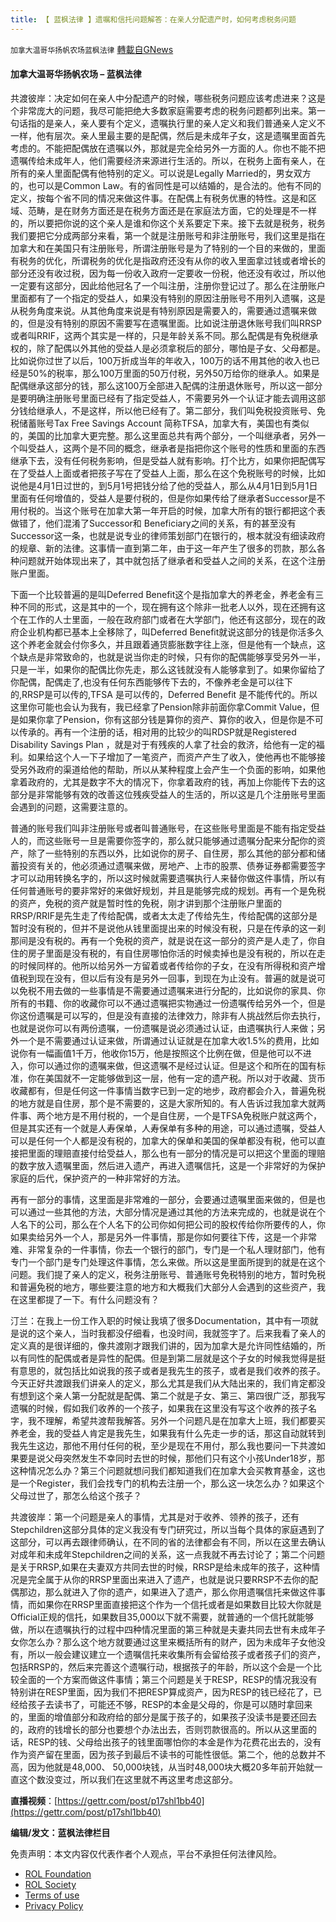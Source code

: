```yaml
---
title: 【 蓝枫法律 】遗嘱和信托问题解答：在亲人分配遗产时，如何考虑税务问题
---
```

`加拿大温哥华扬帆农场蓝枫法律` [轉載自GNews](https://gnews.org/zh-hans/2464157/)

#### 加拿大温哥华扬帆农场 – 蓝枫法律
    
共渡彼岸：决定如何在亲人中分配遗产的时候，哪些税务问题应该考虑进来？这是个非常庞大的问题，我尽可能把绝大多数家庭需要考虑的税务问题都列出来。第一句话指的是亲人，亲人要有个定义，遗嘱执行里的亲人定义和我们普通亲人定义不一样，他有层次。亲人里最主要的是配偶，然后是未成年子女，这是遗嘱里面首先考虑的。不能把配偶放在遗嘱以外，那就是完全给另外一方面的人。你也不能不把遗嘱传给未成年人，他们需要经济来源进行生活的。所以，在税务上面有亲人，在所有的亲人里面配偶有他特别的定义。可以说是Legally Married的，男女双方的，也可以是Common Law。有的省同性是可以结婚的，是合法的。他有不同的定义，按每个省不同的情况来做这件事。在配偶上有税务优惠的特性。这是和区域、范畴，是在财务方面还是在税务方面还是在家庭法方面，它的处理是不一样的，所以要把你说的这个亲人是谁和你这个关系要定下来。接下去就是税务，税务我们要把它分成两部分来看，第一个就是注册账号和非注册账号，我们这里是指在加拿大和在美国只有注册账号，所谓注册账号是为了特别的一个目的来做的，里面有税务的优化，所谓税务的优化是指政府还没有从你的收入里面拿过钱或者增长的部分还没有收过税，因为每一份收入政府一定要收一份税，他还没有收过，所以他一定要有这部分，因此给他冠名了一个叫注册，注册你登记过了。那么在注册账户里面都有了一个指定的受益人，如果没有特别的原因注册账号不用列入遗嘱，这是从税务角度来说。从其他角度来说是有特别原因是需要入的，需要通过遗嘱来做的，但是没有特别的原因不需要写在遗嘱里面。比如说注册退休账号我们叫RRSP或者叫RRIF，这两个其实是一样的，只是年龄关系不同。那么配偶是有免税继承权的，除了配偶以外其他的受益人是必须拿税后的部分，哪怕是子女、父母都是。比如说你过世了以后，100万折成当年的年收入，100万的话不用其他的收入也已经是50%的税率，那么100万里面的50万付税，另外50万给你的继承人。如果是配偶继承这部分的钱，那么这100万全部进入配偶的注册退休账号，所以这一部分是要明确注册账号里面已经有了指定受益人，不需要另外一个认证才能去调用这部分钱给继承人，不是这样，所以他已经有了。第二部分，我们叫免税投资账号、免税储蓄账号Tax Free Savings Account 简称TFSA，加拿大有，美国也有类似的，美国的比加拿大更完整。那么这里面总共有两个部分，一个叫继承者，另外一个叫受益人，这两个是不同的概念，继承者是指把你这个账号的性质和里面的东西继承下去，没有任何税务影响，但是受益人就有影响。打个比方，如果你把配偶写在了受益人上面或者把孩子写在了受益人上面，那么在这个免税账号的时候，比如说他是4月1日过世的，到5月1号把钱分给了他的受益人，那么从4月1日到5月1日里面有任何增值的，受益人是要付税的，但是你如果传给了继承者Successor是不用付税的。当这个账号在加拿大第一年开启的时候，加拿大所有的银行都把这个表做错了，他们混淆了Successor和 Beneficiary之间的关系，有的甚至没有Successor这一条，也就是说专业的律师策划部门在银行的，根本就没有细读政府的规章、新的法律。这事情一直到第二年，由于这一年产生了很多的罚款，那么各种问题就开始体现出来了，其中就包括了继承者和受益人之间的关系，在这个注册账户里面。
 
下面一个比较普遍的是叫Deferred Benefit这个是指加拿大的养老金，养老金有三种不同的形式，这是其中的一个，现在拥有这个除非一批老人以外，现在还拥有这个在工作的人士里面，一般在政府部门或者在大学部门，他还有这部分，现在的政府企业机构都已基本上全移除了，叫Deferred Benefit就说这部分的钱是你活多久这个养老金就会付你多久，并且跟着通货膨胀数字往上涨，但是他有一个缺点，这个缺点是非常致命的，也就是说当你走的时候，只有你的配偶能够享受另外一半，只是一半，如果你的配偶比你先走，那么这钱就没有人能够拿到了。如果你留给了你配偶，配偶走了,也没有任何东西能够传下去的，不像养老金是可以往下的,RRSP是可以传的,TFSA 是可以传的，Deferred Benefit 是不能传代的。所以这里你可能也会认为我有，我已经拿了Pension除非前面你拿Commit Value，但是如果你拿了Pension，你有这部分钱是算你的资产、算你的收入，但是你是不可以传承的。再有一个注册的话，相对用的比较少的叫RDSP就是Registered Disability Savings Plan ，就是对于有残疾的人拿了社会的救济，给他有一定的福利。如果给这个人一下子增加了一笔资产，而资产产生了收入，使他再也不能够接受另外政府的渠道给他的帮助，所以从某种程度上会产生一个负面的影响，如果他拿着政府的，尤其是数字不大的情况下，你拿着政府的钱，再加上你能传下去的这部分是非常能够有效的改善这位残疾受益人的生活的，所以这是几个注册账号里面会遇到的问题，这需要注意的。
 
普通的账号我们叫非注册账号或者叫普通账号，在这些账号里面是不能有指定受益人的，而这些账号一旦是需要你签字的，那么就只能够通过遗嘱分配来分配你的资产，除了一些特别的东西以外，比如说你的房子、自住房，那么其他的部分都和储蓄投资有关的，他必须通过遗嘱来做，房地产、上市的股票、债券证券都需要签字才可以动用转换名字的，所以这时候就需要遗嘱执行人来替你做这件事情，所以有任何普通账号的要非常好的来做好规划，并且是能够完成的规划。再有一个是免税的资产，免税的资产就是暂时性的免税，刚才讲到那个注册账户里面的RRSP/RRIF是先生走了传给配偶，或者太太走了传给先生，传给配偶的这部分是暂时没有税的，但并不是说他从钱里面提出来的时候没有税，只是在传承的这一刹那间是没有税的。再有一个免税的资产，就是说在这一部分的资产是人走了，你自住的房子里面是没有税的，有自住房哪怕你活的时候卖掉也是没有税的，所以在走的时候同样的。他所以给另外一方留着或者传给你的子女，在没有所得税和资产增值税到现在没有，但以后有没有是另外一回事，到现在为止没有。普遍的就是说可以免税不用去做的一些事情是不需要通过遗嘱来进行分配的，比如说你的家具、你所有的书籍、你的收藏你可以不通过遗嘱把实物通过一份遗嘱传给另外一个，但是你这份遗嘱是可以写的，但是没有直接的法律效力，除非有人挑战然后你去执行，也就是说你可以有两份遗嘱，一份遗嘱是说必须通过认证，由遗嘱执行人来做；另外一个是不需要通过认证来做，所谓通过认证就是在加拿大收1.5%的费用，比如说你有一幅画值1千万，他收你15万，他是按照这个比例在做，但是他可以不进入，你可以通过你的遗嘱来做，但这遗嘱不是经过认证。但是这个和所在的国有标准，你在美国就不一定能够做到这一层，他有一定的遗产税。所以对于收藏、货币收藏都有，但是任何这一件事情当数字已到一定的地步，政府都会介入，普遍免税的地方就是自住房，那个是不需要的，这是大家所知的。有人告诉过我加拿大就两件事、两个地方是不用付税的，一个是自住房，一个是TFSA免税账户就这两个，但是其实还有一个就是人寿保单，人寿保单有多种的用途，可以通过遗嘱，受益人可以是任何一个人都是没有税的，加拿大的保单和美国的保单都没有税，他可以直接把里面的理赔直接付给受益人，那么也有一部分的情况是可以把这个里面的理赔的数字放入遗嘱里面，然后进入遗产，再进入遗嘱信托，这是一个非常好的为保护家庭的后代，保护资产的一种非常好的方法。
 
再有一部分的事情，这里面是非常难的一部分，会要通过遗嘱里面来做的，但是也可以通过一些其他的方法，大部分情况是通过其他的方法来完成的，也就是说在个人名下的公司，那么在个人名下的公司你如何把公司的股权传给你所要传的人，你如果卖给另外一个人，那是另外一件事情，那是你如何要往下传，这是一个非常难、非常复杂的一件事情，你去一个银行的部门，专门是一个私人理财部门，他有专门一个部门是专门处理这件事情，怎么来做。所以这是里面所提到的就是在这个问题。我们提了亲人的定义，税务注册账号、普通账号免税特别的地方，暂时免税和普遍免税的地方，哪些要注意的地方和大概我们大部分人会遇到的这些资产，我在这里都提了一下。有什么问题没有？
 
汀兰：在我上一份工作入职的时候让我填了很多Documentation，其中有一项就是说的这个亲人，当时我都没仔细看，也没时间，我就签字了。后来我看了亲人的定义真的是很详细的，像共渡刚才跟我们讲的，因为加拿大是允许同性结婚的，所以有同性的配偶或者是异性的配偶。但是到第二层就是这个子女的时候我觉得是挺有意思的，就包括比如说我的孩子或者是我先生的孩子，或者是我们收养的孩子。今天正好共渡跟我们讲亲人的定义，那么尤其是我们从大陆出来的，我们肯定都没有想到这个亲人第一分配就是配偶、第二个就是子女、第三、第四很广泛，那我写遗嘱的时候，假如我们收养的一个孩子，如果我在这里没有写这个收养的孩子名字，我不理解，希望共渡帮我解答。另外一个问题凡是在加拿大上班，我们都要买养老金，我的受益人肯定是我先生，如果我有什么先走一步的话，那这自动就转到我先生这边，那他不用付任何的税，至少是现在不用付，那么我也要问一下共渡如果要是说父母突然发生不幸同时去世的时候，那他们只有这个小孩Under18岁，那这种情况怎么办？第三个问题就想问我们都知道我们在加拿大会买教育基金，这也是一个Register，我们会找专门的机构去注册一个，那么这一块怎么办？如果这个父母过世了，那怎么给这个孩子？
 
共渡彼岸：第一个问题是亲人的事情，尤其是对于收养、领养的孩子，还有Stepchildren这部分具体的定义我没有专门研究过，所以当每个具体的家庭遇到了这部分，可以再去跟律师确认，在不同的省的法律都会有不同，所以在这里去确认对成年和未成年Stepchildren之间的关系，这一点我就不再去讨论了；第二个问题是关于RRSP,如果在夫妻双方共同去世的时候，RRSP是给未成年的孩子，这种情况是完全属于从你的RRSP里面出来进入了遗产，也就是说只要RRSP不去你的配偶那边，那么就进入了你的遗产，如果进入了遗产，那么你用遗嘱信托来做这件事情，而如果你在RRSP里面直接把这个作为一个信托或者是如果数目比较大你就是Official正规的信托，如果数目35,000以下就不需要，就普通的一个信托就能够做，所以在遗嘱执行的过程中四种情况里面的第三种就是夫妻共同去世有未成年子女你怎么办？那么这个地方就要通过这里来概括所有的财产，因为未成年子女他没有，所以一般会建议建立一个遗嘱信托来收集所有会留给孩子或者孩子们的资产，包括RRSP的，然后来完善这个遗嘱行动，根据孩子的年龄，所以这个会是一个比较全面的一个方案而做这件事情；第三个问题是关于RESP，RESP的情况我没有特别讲在RESP里面，因为我们不把RESP算成资产，因为RESP的钱已经花了，已经给孩子去读书了，可能还不够，RESP的本金是父母的，你是可以随时拿回来的，里面的增值部分和政府给的部分是属于孩子的，如果孩子没读书是要还回去的，政府的钱增长的部分也要想个办法出去，否则罚款很高的。所以从这里面的话，RESP的钱、父母给出孩子的钱里面哪怕你的本金是作为花费花出去的，没有作为资产留在里面，因为孩子到最后不读书的可能性很低。第二个，他的总数并不高，因为他就是48,000、 50,000块钱，从当时48,000块大概20多年前开始就一直这个数没变过，所以我们在这里就不再这里考虑这部分。
 
**直播视频**：[https://gettr.com/post/p17shl1bb40](https://gettr.com/post/p17shl1bb40)
 
**编辑/发文：蓝枫法律栏目**

免责声明：本文内容仅代表作者个人观点，平台不承担任何法律风险。
  
- [ROL Foundation](https://rolfoundation.org/)
- [ROL Society](https://rolsociety.org/)
- [Terms of use](https://gnews.org/terms-of-use-3/)
- [Privacy Policy](https://gnews.org/privacy-policy/)
